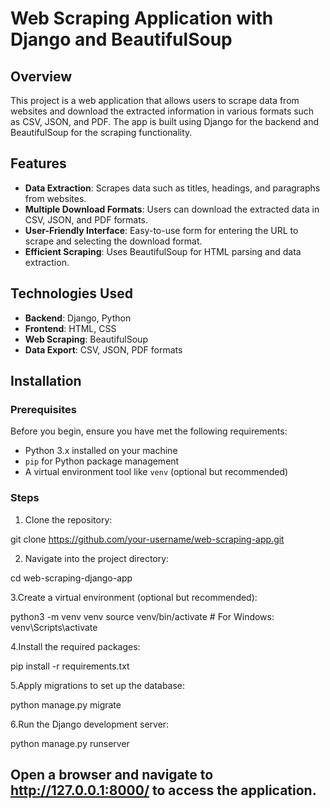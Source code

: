 # Web Scraping Application with Django and BeautifulSoup

## Overview

This project is a web application that allows users to scrape data from websites and download the extracted information in various formats such as CSV, JSON, and PDF. The app is built using Django for the backend and BeautifulSoup for the scraping functionality.

## Features

- **Data Extraction**: Scrapes data such as titles, headings, and paragraphs from websites.
- **Multiple Download Formats**: Users can download the extracted data in CSV, JSON, and PDF formats.
- **User-Friendly Interface**: Easy-to-use form for entering the URL to scrape and selecting the download format.
- **Efficient Scraping**: Uses BeautifulSoup for HTML parsing and data extraction.
  
## Technologies Used

- **Backend**: Django, Python
- **Frontend**: HTML, CSS
- **Web Scraping**: BeautifulSoup
- **Data Export**: CSV, JSON, PDF formats

## Installation

### Prerequisites

Before you begin, ensure you have met the following requirements:

- Python 3.x installed on your machine
- `pip` for Python package management
- A virtual environment tool like `venv` (optional but recommended)

### Steps

1. Clone the repository:

git clone https://github.com/your-username/web-scraping-app.git
   
2. Navigate into the project directory:
   
cd web-scraping-django-app

3.Create a virtual environment (optional but recommended):

python3 -m venv venv
source venv/bin/activate  # For Windows: venv\Scripts\activate

4.Install the required packages:

pip install -r requirements.txt

5.Apply migrations to set up the database:

python manage.py migrate

6.Run the Django development server:

python manage.py runserver

## Open a browser and navigate to http://127.0.0.1:8000/ to access the application.

